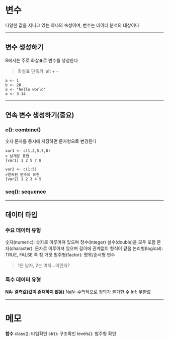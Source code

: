 # 변수

다양한 값을 지니고 있는 하나의 속성이며, 변수는 데이터 분석의 대상이다

---

## 변수 생성하기

R에서는 주로 화살표로 변수를 생성한다

> 화살표 단축키: alt + -

```
a <- 1
b <- 20
a <- "hello world"
a <- 3.14

```

---

## 연속 변수 생성하기(중요)

### c(): combine()

숫자 문자를 동시에 저장하면 문자형으로 변경된다

```
var1 <- c(1,2,5,7,8)
> 낟개로 표현
[var1] 1 2 5 7 8

var2 <- c(1:5)
>연속된 변수의 표현
[var2] 1 2 3 4 5

```

### seq(): sequence

---

## 데이터 타입

### 주요 데이터 유형

숫자(numeric): 숫자로 이루어져 있으며 정수(integer) 실수(double)을 모두 포함
문자(character): 문자로 이루어져 있으며 길이에 관계없이 형식이 같음
논리형(logical): TRUE, FALSE 즉 참 거짓
범주형(factor): 명목/순서형 변수

> 1은 남자, 2는 여자...이런식?

### 특수 데이터 유형

**NA: 결측값(값이 존재하지 않음)**
NaN: 수학적으로 정의가 불가한 수
Inf: 무한값

---

# 메모

**함수**
class(): 타입확인
str(): 구조확인
levels(): 범주형 확인
